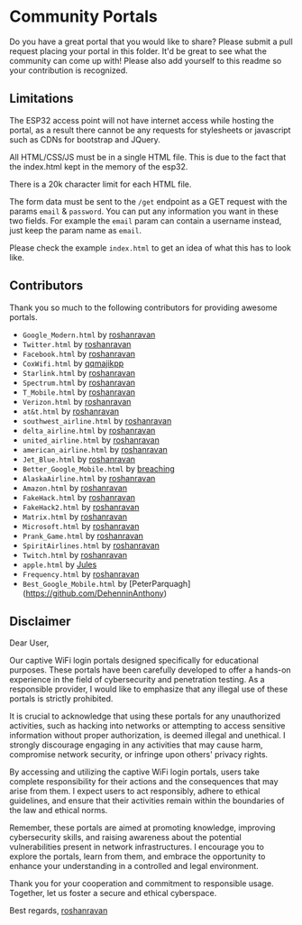 # Community Portals

Do you have a great portal that you would like to share? Please submit a pull request placing your portal in this folder. It'd be great to see what the community can come up with! Please also add yourself to this readme so your contribution is recognized.

## Limitations

The ESP32 access point will not have internet access while hosting the portal, as a result there cannot be any requests for stylesheets or javascript such as CDNs for bootstrap and JQuery.

All HTML/CSS/JS must be in a single HTML file. This is due to the fact that the index.html kept in the memory of the esp32.

There is a 20k character limit for each HTML file.

The form data must be sent to the `/get` endpoint as a GET request with the params `email` & `password`. You can put any information you want in these two fields. For example the `email` param can contain a username instead, just keep the param name as `email`.

Please check the example `index.html` to get an idea of what this has to look like. 


## Contributors

Thank you so much to the following contributors for providing awesome portals. 

- `Google_Modern.html` by [roshanravan](https://github.com/roshanravan)
- `Twitter.html` by [roshanravan](https://github.com/roshanravan)
- `Facebook.html` by [roshanravan](https://github.com/roshanravan)
- `CoxWifi.html` by [qqmajikpp](https://github.com/qqmajikpp)
- `Starlink.html` by [roshanravan](https://github.com/roshanravan)
- `Spectrum.html` by [roshanravan](https://github.com/roshanravan)
- `T_Mobile.html` by [roshanravan](https://github.com/roshanravan)
- `Verizon.html` by [roshanravan](https://github.com/roshanravan)
- `at&t.html` by [roshanravan](https://github.com/roshanravan)
- `southwest_airline.html` by [roshanravan](https://github.com/roshanravan)
- `delta_airline.html` by [roshanravan](https://github.com/roshanravan)
- `united_airline.html` by [roshanravan](https://github.com/roshanravan)
- `american_airline.html` by [roshanravan](https://github.com/roshanravan)
- `Jet_Blue.html` by [roshanravan](https://github.com/roshanravan)
- `Better_Google_Mobile.html` by [breaching](https://github.com/breaching)
- `AlaskaAirline.html` by [roshanravan](https://github.com/roshanravan)
- `Amazon.html` by [roshanravan](https://github.com/roshanravan)
- `FakeHack.html` by [roshanravan](https://github.com/roshanravan)
- `FakeHack2.html` by [roshanravan](https://github.com/roshanravan)
- `Matrix.html` by [roshanravan](https://github.com/roshanravan)
- `Microsoft.html` by [roshanravan](https://github.com/roshanravan)
- `Prank_Game.html` by [roshanravan](https://github.com/roshanravan)
- `SpiritAirlines.html` by [roshanravan](https://github.com/roshanravan)
- `Twitch.html` by [roshanravan](https://github.com/roshanravan)
- `apple.html` by [Jules](https://github.com/jules0835)
- `Frequency.html` by [roshanravan](https://github.com/roshanravan)
- `Best_Google_Mobile.html` by [PeterParquagh] (https://github.com/DehenninAnthony)

## Disclaimer

Dear User,

Our captive WiFi login portals designed specifically for educational purposes. These portals have been carefully developed to offer a hands-on experience in the field of cybersecurity and penetration testing. As a responsible provider, I would like to emphasize that any illegal use of these portals is strictly prohibited.

It is crucial to acknowledge that using these portals for any unauthorized activities, such as hacking into networks or attempting to access sensitive information without proper authorization, is deemed illegal and unethical. I strongly discourage engaging in any activities that may cause harm, compromise network security, or infringe upon others' privacy rights.

By accessing and utilizing the captive WiFi login portals, users take complete responsibility for their actions and the consequences that may arise from them. I expect users to act responsibly, adhere to ethical guidelines, and ensure that their activities remain within the boundaries of the law and ethical norms.

Remember, these portals are aimed at promoting knowledge, improving cybersecurity skills, and raising awareness about the potential vulnerabilities present in network infrastructures. I encourage you to explore the portals, learn from them, and embrace the opportunity to enhance your understanding in a controlled and legal environment.

Thank you for your cooperation and commitment to responsible usage. Together, let us foster a secure and ethical cyberspace.

Best regards,
[roshanravan](https://github.com/roshanravan)

